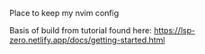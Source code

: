 Place to keep my nvim config

Basis of build from tutorial found here: https://lsp-zero.netlify.app/docs/getting-started.html
